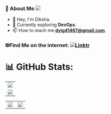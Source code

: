 ### 🌟 About Me ![](https://komarev.com/ghpvc/?username=dvig14&label=Profile+views&style=for-the-badge&color=green)  

- 👋 Hey, I'm Diksha.
- 🔭 Currently exploring **DevOps**.
- 📫 How to reach me **dvig41467@gmail.com**.

### 🌐Find Me on the internet: [![Linktr](https://img.shields.io/badge/linktree-1de9b6?logo=linktree&logoColor=white)](https://linktr.ee/dvig15)

# 📊 GitHub Stats:
<table>
  <tr>
    <td>
      <img src="https://github-readme-streak-stats.herokuapp.com?user=dvig14&theme=neon-palenight&hide_border=true&card_width=705">
     </td>
   </tr>
  <tr>
    <td>
      <img src="http://github-profile-summary-cards.vercel.app/api/cards/profile-details?username=dvig14&theme=2077">
     </td>
   </tr>
</table><table>
  <tr>
    <td><img src="http://github-profile-summary-cards.vercel.app/api/cards/stats?username=dvig14&theme=aura_dark"></td>
    <td><img src="http://github-profile-summary-cards.vercel.app/api/cards/most-commit-language?username=dvig14&theme=aura_dark"></td>
  </tr>
</table>

